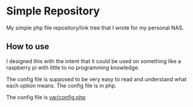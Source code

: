 Simple Repository
=================

My simple php file repository/link tree that I wrote for my personal NAS.

How to use
----------

I designed this with the intent that it could be used on something like a raspberry pi with little to no programming knowledge. 

The config file is supposed to be very easy to read and understand what each option means. The config file is in php. 

The config file is [var/config.php](var/config.php)
